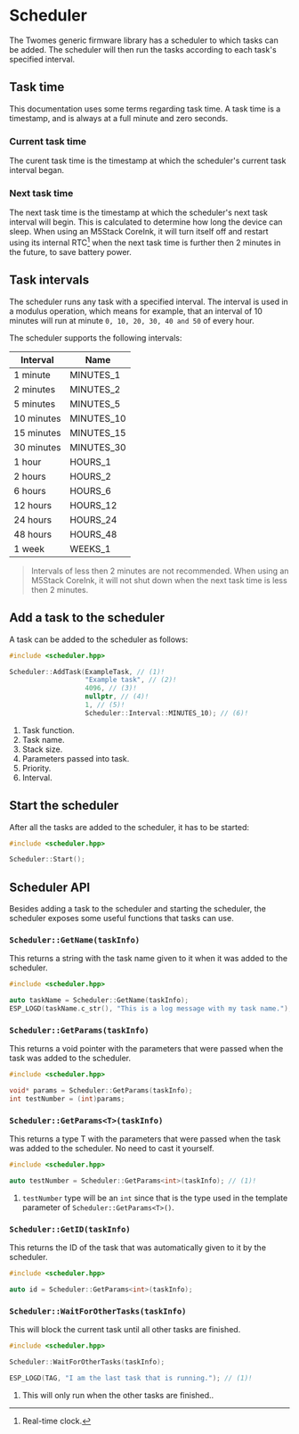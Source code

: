 # Scheduler

The Twomes generic firmware library has a scheduler to which tasks can be added. The scheduler will then run the tasks according to each task's specified interval.

## Task time

This documentation uses some terms regarding task time. A task time is a timestamp, and is always at a full minute and zero seconds.

### Current task time

The curent task time is the timestamp at which the scheduler's current task interval began. 

### Next task time

The next task time is the timestamp at which the scheduler's next task interval will begin. This is calculated to determine how long the device can sleep. When using an M5Stack CoreInk, it will turn itself off and restart using its internal RTC[^rtc] when the next task time is further then 2 minutes in the future, to save battery power.

[^rtc]: Real-time clock.

## Task intervals

The scheduler runs any task with a specified interval. The interval is used in a modulus operation, which means for example, that an interval of 10 minutes will run at minute `0, 10, 20, 30, 40 and 50` of every hour.

The scheduler supports the following intervals:

| Interval   | Name       |
|------------|------------|
| 1 minute   | MINUTES_1  |
| 2 minutes  | MINUTES_2  |
| 5 minutes  | MINUTES_5  |
| 10 minutes | MINUTES_10 |
| 15 minutes | MINUTES_15 |
| 30 minutes | MINUTES_30 |
| 1 hour     | HOURS_1    |
| 2 hours    | HOURS_2    |
| 6 hours    | HOURS_6    |
| 12 hours   | HOURS_12   |
| 24 hours   | HOURS_24   |
| 48 hours   | HOURS_48   |
| 1 week     | WEEKS_1    |

> Intervals of less then 2 minutes are not recommended. When using an M5Stack CoreInk, it will not shut down when the next task time is less then 2 minutes.

## Add a task to the scheduler

A task can be added to the scheduler as follows:

```cpp title="Adding a task to the scheduler"
#include <scheduler.hpp>

Scheduler::AddTask(ExampleTask, // (1)!
	               "Example task", // (2)!
	               4096, // (3)!
	               nullptr, // (4)!
	               1, // (5)!
	               Scheduler::Interval::MINUTES_10); // (6)!
```

1. Task function.
2. Task name.
3. Stack size.
4. Parameters passed into task.
5. Priority.
6. Interval.

## Start the scheduler

After all the tasks are added to the scheduler, it has to be started:

```cpp title="Starting the scheduler"
#include <scheduler.hpp>

Scheduler::Start();
```

## Scheduler API

Besides adding a task to the scheduler and starting the scheduler, the scheduler exposes some useful functions that tasks can use.

### `Scheduler::GetName(taskInfo)`

This returns a string with the task name given to it when it was added to the scheduler.

```cpp title="Get the task name from the scheduler"
#include <scheduler.hpp>

auto taskName = Scheduler::GetName(taskInfo);
ESP_LOGD(taskName.c_str(), "This is a log message with my task name.");
```

### `Scheduler::GetParams(taskInfo)`

This returns a void pointer with the parameters that were passed when the task was added to the scheduler.

```cpp title="Get the task parameters from the scheduler"
#include <scheduler.hpp>

void* params = Scheduler::GetParams(taskInfo);
int testNumber = (int)params;
```

### `Scheduler::GetParams<T>(taskInfo)`

This returns a type T with the parameters that were passed when the task was added to the scheduler. No need to cast it yourself.

```cpp title="Get the task parameters from the scheduler without needing to cast"
#include <scheduler.hpp>

auto testNumber = Scheduler::GetParams<int>(taskInfo); // (1)!
```

1. `testNumber` type will be an `int` since that is the type used in the template parameter of `Scheduler::GetParams<T>()`.

### `Scheduler::GetID(taskInfo)`

This returns the ID of the task that was automatically given to it by the scheduler.

```cpp title="Get the task ID from the scheduler"
#include <scheduler.hpp>

auto id = Scheduler::GetParams<int>(taskInfo);
```

### `Scheduler::WaitForOtherTasks(taskInfo)`

This will block the current task until all other tasks are finished.

```cpp title="Wait for all other tasks to finish"
#include <scheduler.hpp>

Scheduler::WaitForOtherTasks(taskInfo);

ESP_LOGD(TAG, "I am the last task that is running."); // (1)!
```

1. This will only run when the other tasks are finished..
